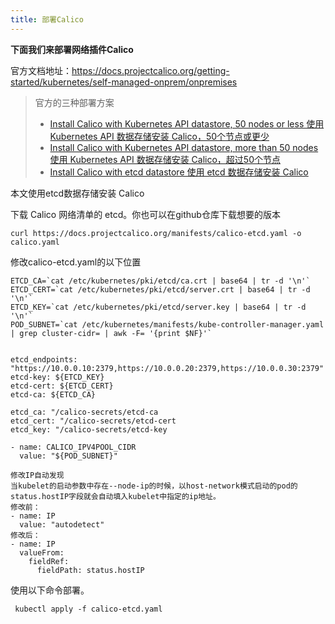 ```yaml
---
title: 部署Calico
---
```




**下面我们来部署网络插件Calico**

官方文档地址：https://docs.projectcalico.org/getting-started/kubernetes/self-managed-onprem/onpremises

>官方的三种部署方案
>
>- [Install Calico with Kubernetes API datastore, 50 nodes or less 使用 Kubernetes API 数据存储安装 Calico，50个节点或更少](https://docs.projectcalico.org/getting-started/kubernetes/self-managed-onprem/onpremises#install-calico-with-kubernetes-api-datastore-50-nodes-or-less)
>- [Install Calico with Kubernetes API datastore, more than 50 nodes 使用 Kubernetes API 数据存储安装 Calico，超过50个节点](https://docs.projectcalico.org/getting-started/kubernetes/self-managed-onprem/onpremises#install-calico-with-kubernetes-api-datastore-more-than-50-nodes)
>- [Install Calico with etcd datastore 使用 etcd 数据存储安装 Calico](https://docs.projectcalico.org/getting-started/kubernetes/self-managed-onprem/onpremises#install-calico-with-etcd-datastore)

本文使用etcd数据存储安装 Calico

下载 Calico 网络清单的 etcd。你也可以在github仓库下载想要的版本

```
curl https://docs.projectcalico.org/manifests/calico-etcd.yaml -o calico.yaml
```

修改calico-etcd.yaml的以下位置

```
ETCD_CA=`cat /etc/kubernetes/pki/etcd/ca.crt | base64 | tr -d '\n'`
ETCD_CERT=`cat /etc/kubernetes/pki/etcd/server.crt | base64 | tr -d '\n'`
ETCD_KEY=`cat /etc/kubernetes/pki/etcd/server.key | base64 | tr -d '\n'`
POD_SUBNET=`cat /etc/kubernetes/manifests/kube-controller-manager.yaml | grep cluster-cidr= | awk -F= '{print $NF}'`


etcd_endpoints: "https://10.0.0.10:2379,https://10.0.0.20:2379,https://10.0.0.30:2379"
etcd-key: ${ETCD_KEY}
etcd-cert: ${ETCD_CERT}
etcd-ca: ${ETCD_CA}

etcd_ca: "/calico-secrets/etcd-ca
etcd_cert: "/calico-secrets/etcd-cert
etcd_key: "/calico-secrets/etcd-key

- name: CALICO_IPV4POOL_CIDR
  value: "${POD_SUBNET}"

修改IP自动发现
当kubelet的启动参数中存在--node-ip的时候，以host-network模式启动的pod的status.hostIP字段就会自动填入kubelet中指定的ip地址。
修改前：
- name: IP
  value: "autodetect"
修改后：
- name: IP
  valueFrom:
    fieldRef:
      fieldPath: status.hostIP
```

使用以下命令部署。

 ```
  kubectl apply -f calico-etcd.yaml
 ```

